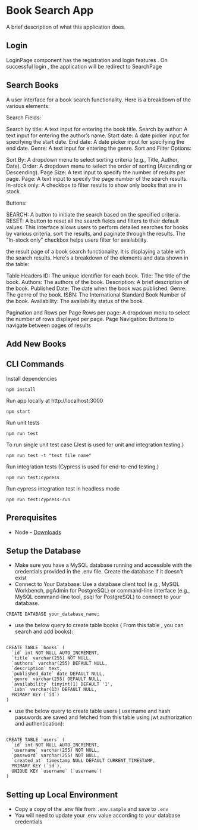# Book Search App

A brief description of what this application does.

## Login

LoginPage component has the registration and login features . On successful login , the application will be redirect to SearchPage 

## Search Books

A user interface for a book search functionality. Here is a breakdown of the various elements:

Search Fields:

Search by title: A text input for entering the book title.
Search by author: A text input for entering the author’s name.
Start date: A date picker input for specifying the start date.
End date: A date picker input for specifying the end date.
Genre: A text input for entering the genre.
Sort and Filter Options:

Sort By: A dropdown menu to select sorting criteria (e.g., Title, Author, Date).
Order: A dropdown menu to select the order of sorting (Ascending or Descending).
Page Size: A text input to specify the number of results per page.
Page: A text input to specify the page number of the search results.
In-stock only: A checkbox to filter results to show only books that are in stock.

Buttons:

SEARCH: A button to initiate the search based on the specified criteria.
RESET: A button to reset all the search fields and filters to their default values.
This interface allows users to perform detailed searches for books by various criteria, sort the results, and paginate through the results. The "In-stock only" checkbox helps users filter for availability.

the result page of a book search functionality. It is displaying a table with the search results. Here's a breakdown of the elements and data shown in the table:

Table Headers
ID: The unique identifier for each book.
Title: The title of the book.
Authors: The authors of the book.
Description: A brief description of the book.
Published Date: The date when the book was published.
Genre: The genre of the book.
ISBN: The International Standard Book Number of the book.
Availability: The availability status of the book.

Pagination and Rows per Page
Rows per page: A dropdown menu to select the number of rows displayed per page. 
Page Navigation: Buttons to navigate between pages of results

## Add New Books

## CLI Commands

Install dependencies

```
npm install
```
Run app locally at http://localhost:3000

```
npm start
```

Run unit tests

```
npm run test
```

To run single unit test case (Jest is used for unit and integration testing.)

```
npm run test -t "test file name"
```

Run integration tests (Cypress is used for end-to-end testing.)

```
npm run test:cypress
```

Run cypress integration test in headless mode

```
npm run test:cypress-run
```

## Prerequisites

- Node - [Downloads](https://nodejs.org/en/download/)

## Setup the Database

- Make sure you have a MySQL database running and accessible with the credentials provided in the .env file. Create the database if it doesn't exist
- Connect to Your Database:
 Use a database client tool (e.g., MySQL Workbench, pgAdmin for PostgreSQL) or command-line interface (e.g., MySQL command-line tool, psql for PostgreSQL) to connect to your database.

```
CREATE DATABASE your_database_name;
```

- use the below query to create table books ( From this table , you can search and add books):

```

CREATE TABLE `books` (
  `id` int NOT NULL AUTO_INCREMENT,
  `title` varchar(255) NOT NULL,
  `authors` varchar(255) DEFAULT NULL,
  `description` text,
  `published_date` date DEFAULT NULL,
  `genre` varchar(255) DEFAULT NULL,
  `availability` tinyint(1) DEFAULT '1',
  `isbn` varchar(13) DEFAULT NULL,
  PRIMARY KEY (`id`)
) 

```

- use the below query to create table users ( username and hash passwords are saved and fetched from this table using jwt authorization and authentication):

```

CREATE TABLE `users` (
  `id` int NOT NULL AUTO_INCREMENT,
  `username` varchar(255) NOT NULL,
  `password` varchar(255) NOT NULL,
  `created_at` timestamp NULL DEFAULT CURRENT_TIMESTAMP,
  PRIMARY KEY (`id`),
  UNIQUE KEY `username` (`username`)
)

```

## Setting up Local Environment

- Copy a copy of the .env file from `.env.sample` and save to `.env` 
- You will need to update your .env value according to your database credentials
